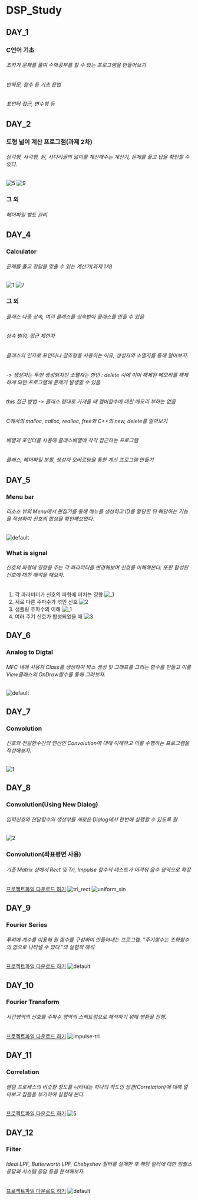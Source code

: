# DSP_Study

## DAY_1
### C언어 기초
###### 조카가 문제를 풀며 수학공부를 할 수 있는 프로그램을 만들어보기
###### 반복문, 함수 등 기초 문법
###### 포인터 접근, 변수형 등

## DAY_2
### 도형 넓이 계산 프로그램(과제 2차)
###### 삼각형, 사각형, 원, 사다리꼴의 넓이를 계산해주는 계산기, 문제를 풀고 답을 확인할 수 있다.
![5](https://user-images.githubusercontent.com/26676087/47061536-d16fb680-d20c-11e8-9b17-8c4efe3a41c8.PNG)
![9](https://user-images.githubusercontent.com/26676087/47061543-d6cd0100-d20c-11e8-9d81-9a5ed5179c56.PNG)
### 그 외
###### 헤더파일 별도 관리

## DAY_4
### Calculator
###### 문제를 풀고 정답을 맞출 수 있는 계산기(과제 1차)
![1](https://user-images.githubusercontent.com/26676087/47060593-36c1a880-d209-11e8-817c-9e5aee28c203.PNG)
![7](https://user-images.githubusercontent.com/26676087/47060617-49d47880-d209-11e8-9bc5-134f58419334.PNG)
### 그 외
###### 클래스 다중 상속, 여러 클래스를 상속받아 클래스를 만들 수 있음
###### 상속 범위, 접근 제한자
###### 클래스의 인자로 포인터나 참조형을 사용하는 이유, 생성자와 소멸자를 통해 알아보자. 
###### -> 생성자는 두번 생성되지만 소멸자는 한번 : delete 시에 이미 해제된 메모리를 해제하게 되면 프로그램에 문제가 발생할 수 있음
###### this 접근 방법 -> 클래스 형태로 가져올 때 멤버함수에 대한 메모리 부하는 없음
###### C에서의 malloc, calloc, realloc, free와 C++의 new, delete를 알아보기
###### 배열과 포인터를 사용해 클래스배열에 각각 접근하는 프로그램
###### 클래스, 헤더파일 분할, 생성자 오버로딩을 통한 계산 프로그램 만들기

## DAY_5
### Menu bar
###### 리소스 뷰의 Menu에서 편집기를 통해 메뉴를 생성하고 ID를 할당한 뒤 해당하는 기능을 작성하여 신호의 합성을 확인해보았다.
![default](https://user-images.githubusercontent.com/26676087/47059856-104e3e00-d206-11e8-862d-52c8387c7f09.PNG)
### What is signal
###### 신호의 파형에 영향을 주는 각 파라미터를 변경해보며 신호를 이해해본다. 또한 합성된 신호에 대한 해석을 해보자.
1. 각 파라미터가 신호의 파형에 미치는 영향
![_1](https://user-images.githubusercontent.com/26676087/47060182-8acb8d80-d207-11e8-828b-d9d390f1dc2f.PNG)
2. 서로 다른 주파수가 섞인 신호
![_2_](https://user-images.githubusercontent.com/26676087/47060076-07aa3780-d207-11e8-93d6-d3229e432fe0.PNG)
3. 샘플링 주파수의 이해
![_1](https://user-images.githubusercontent.com/26676087/47060296-0f1e1080-d208-11e8-94dc-9694f67a7254.PNG)
4. 여러 주기 신호가 합성되었을 때
![_3_](https://user-images.githubusercontent.com/26676087/47060078-0973fb00-d207-11e8-8398-3cad2ed95c79.PNG)

## DAY_6
### Analog to Digtal
###### MFC 내에 사용자 Class를 생성하여 박스 생성 및 그래프를 그리는 함수를 만들고 이를 View클래스의 OnDraw함수를 통해 그려보자.
![default](https://user-images.githubusercontent.com/26676087/47059725-8900ca80-d205-11e8-8d52-42b9b76f4562.PNG)

## DAY_7
### Convolution
###### 신호와 전달함수간의 연산인 Convolution에 대해 이해하고 이를 수행하는 프로그램을 작성해보자.
![1](https://user-images.githubusercontent.com/26676087/47537972-b59e9b80-d903-11e8-9a0c-056b657796a2.PNG)

## DAY_8
### Convolution(Using New Dialog)
###### 입력신호와 전달함수의 생성부를 새로운 Dialog에서 한번에 실행할 수 있도록 함
![2](https://user-images.githubusercontent.com/26676087/47763296-70afa600-dd03-11e8-94be-f26047915f3b.PNG)
### Convolution(좌표평면 사용)
###### 기존 Matrix 상에서 Rect 및 Tri, Impulse 함수의 테스트가 어려워 음수 영역으로 확장
[프로젝트파일 다운로드 하기](https://drive.google.com/open?id=1RC_xvSqM86kVcwXQZOw-PI6ZdvLvOfTU)
![tri_rect](https://user-images.githubusercontent.com/26676087/47830081-ae790100-ddcd-11e8-8398-162a5b909d1e.PNG)
![uniform_sin](https://user-images.githubusercontent.com/26676087/47830083-afaa2e00-ddcd-11e8-9030-d32d87106e9a.PNG)

## DAY_9
### Fourier Series
###### 푸리에 계수를 이용해 원 함수를 구성하여 만들어내는 프로그램. "주기함수는 조화함수의 합으로 나타낼 수 있다."의 실험적 해석
[프로젝트파일 다운로드 하기](https://drive.google.com/open?id=1QQ-7oYKoqEToLc2Vdcn5qMwV4ehXTKj2)
![default](https://user-images.githubusercontent.com/26676087/48199434-57f85d80-e39f-11e8-98d6-a7cc72d565ff.PNG)

## DAY_10
### Fourier Transform
###### 시간영역의 신호를 주파수 영역의 스펙트럼으로 해석하기 위해 변환을 진행.
[프로젝트파일 다운로드 하기](https://drive.google.com/open?id=11PgQzl9C1qSAvZebM6Uvag4tE6UYpbqW)
![impulse-tri](https://user-images.githubusercontent.com/26676087/50433602-8e247900-091c-11e9-9f0c-3bcec12c5df2.PNG)

## DAY_11
### Correlation
###### 랜덤 프로세스의 비슷한 정도를 나타내는 하나의 척도인 상관(Correlation)에 대해 알아보고 잡음을 부가하여 실험해 본다.
[프로젝트파일 다운로드 하기](https://drive.google.com/open?id=1Yz08c0r3dkY0Q8uMyMKJrjyNrIPlMnhX)
![5](https://user-images.githubusercontent.com/26676087/50433610-9bd9fe80-091c-11e9-927d-ea0daf80679d.PNG)

## DAY_12
### Filter
###### Ideal LPF, Butterworth LPF, Chebyshev 필터를 설계한 후 해당 필터에 대한 임펄스 응답과 시스템 응답 등을 분석해보자. 
[프로젝트파일 다운로드 하기](https://drive.google.com/open?id=1qyANDJ4uPEWdT06D2bDXR07XMyDHXRVi)
![default](https://user-images.githubusercontent.com/26676087/50433983-d47ad780-091e-11e9-9c77-c43055b991ab.PNG)


